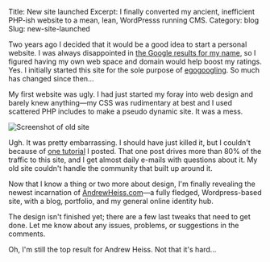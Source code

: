 Title: New site launched
Excerpt: I finally converted my ancient, inefficient PHP-ish website to a mean, lean, WordPresss running CMS.
Category: blog
Slug: new-site-launched


Two years ago I decided that it would be a good idea to start a personal website. I was always disappointed in [the Google results for my name](http://www.google.com/search?q=Andrew+Heiss), so I figured having my own web space and domain would help boost my ratings. Yes. I initially started this site for the sole purpose of [egogoogling](http://en.wikipedia.org/wiki/Egosurfing). So much has changed since then…

My first website was ugly. I had just started my foray into web design and barely knew anything—my CSS was rudimentary at best and I used scattered PHP includes to make a pseudo dynamic site. It was a mess.

![Screenshot of old site](http://www.andrewheiss.com/images/2009/03/screenshot-of-old-site.png "Screenshot of old site")

Ugh. It was pretty embarrassing. I should have just killed it, but I couldn't because of [one tutorial](http://www.andrewheiss.com/blog/2007/10/06/populating-a-livecycle-pdf-with-php-and-mysql/) I posted. That one post drives more than 80% of the traffic to this site, and I get almost daily e-mails with questions about it. My old site couldn't handle the community that built up around it.

Now that I know a thing or two more about design, I'm finally revealing the newest incarnation of [AndrewHeiss.com](http://www.andrewheiss.com/)—a fully fledged, Wordpress-based site, with a blog, portfolio, and my general online identity hub. 

The design isn't finished yet; there are a few last tweaks that need to get done. Let me know about any issues, problems, or suggestions in the comments.

Oh, I'm still the top result for Andrew Heiss. Not that it's hard...
